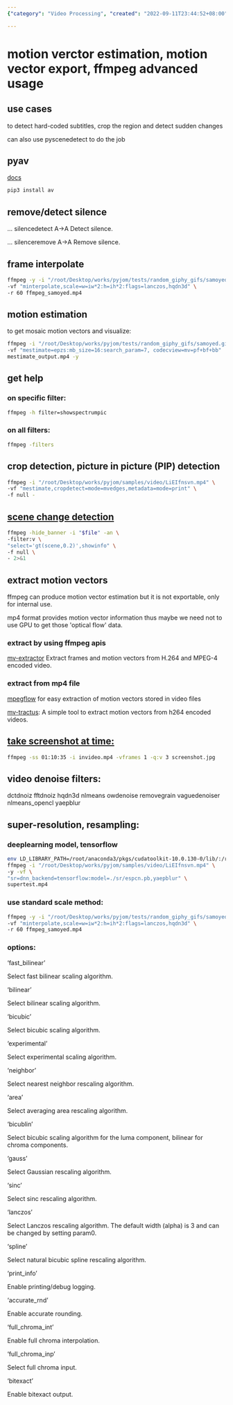```yaml
---
{"category": "Video Processing", "created": "2022-09-11T23:44:52+08:00", "date": "2022-09-11 23:44:52", "description": "This article delves into motion vector extraction, scene change detection, subtitle removal, and frame interpolation using PyAV with FFmpeg. Additionally, it covers FFmpeg's image resizing algorithms such as 'sinc', 'lanczos', and 'spline'. The article also explores logging options, rounding methods, chroma interpolation, luma/chroma component handling, and the 'bitexact' option for exact pixel handling.", "modified": "2022-09-13T02:20:37+08:00", "tags": ["FFmpeg", "PyAV", "video interpolation", "frame extraction", "video extractor", "video transition", "video processing", "motion vector extraction", "scene change detection", "subtitle removal", "frame interpolation", "FFmpeg image resizing algorithms"], "title": "motion vector estimation, motion vector export, ffmpeg advanced usage"}

---
```


# motion verctor estimation, motion vector export, ffmpeg advanced usage

## use cases

to detect hard-coded subtitles, crop the region and detect sudden changes

can also use pyscenedetect to do the job

## pyav

[docs](https://pyav.org/docs/stable/)
```bash
pip3 install av

```

## remove/detect silence

... silencedetect     A->A       Detect silence.

... silenceremove     A->A       Remove silence.

## frame interpolate
```bash
ffmpeg -y -i "/root/Desktop/works/pyjom/tests/random_giphy_gifs/samoyed.gif" \
-vf "minterpolate,scale=w=iw*2:h=ih*2:flags=lanczos,hqdn3d" \
-r 60 ffmpeg_samoyed.mp4

```

## motion estimation

to get mosaic motion vectors and visualize:
```bash
ffmpeg -i "/root/Desktop/works/pyjom/tests/random_giphy_gifs/samoyed.gif" \
-vf "mestimate=epzs:mb_size=16:search_param=7, codecview=mv=pf+bf+bb"  \
mestimate_output.mp4 -y

```

## get help

### on specific filter:
```bash
ffmpeg -h filter=showspectrumpic

```

### on all filters:
```bash
ffmpeg -filters

```

## crop detection, picture in picture (PIP) detection
```bash
ffmpeg -i "/root/Desktop/works/pyjom/samples/video/LiEIfnsvn.mp4" \
-vf "mestimate,cropdetect=mode=mvedges,metadata=mode=print" \
-f null -

```

## [scene change detection](https://brontosaurusrex.github.io/2019/03/11/ffmpeg-scene-detection/)
```bash
ffmpeg -hide_banner -i "$file" -an \
-filter:v \
"select='gt(scene,0.2)',showinfo" \
-f null \
- 2>&1

```

## extract motion vectors

ffmpeg can produce motion vector estimation but it is not exportable, only for internal use.

mp4 format provides motion vector information thus maybe we need not to use GPU to get those 'optical flow' data.

### extract by using ffmpeg apis

[mv-extractor](https://github.com/LukasBommes/mv-extractor) Extract frames and motion vectors from H.264 and MPEG-4 encoded video.

### extract from mp4 file

[mpegflow](https://github.com/vadimkantorov/mpegflow) for easy extraction of motion vectors stored in video files

[mv-tractus](https://github.com/jishnujayakumar/MV-Tractus): A simple tool to extract motion vectors from h264 encoded videos.

## [take screenshot at time:](https://write.corbpie.com/taking-screenshot-with-ffmpeg/#:~:text=To%20take%20a%20screenshot%20or%20save%20a%20frame,means%20the%20frame%20number%20at%20the%20time%20specified.)
```bash
ffmpeg -ss 01:10:35 -i invideo.mp4 -vframes 1 -q:v 3 screenshot.jpg

```

## video denoise filters:

dctdnoiz fftdnoiz hqdn3d nlmeans owdenoise removegrain vaguedenoiser nlmeans_opencl yaepblur

## super-resolution, resampling:

### deeplearning model, tensorflow
```bash
env LD_LIBRARY_PATH=/root/anaconda3/pkgs/cudatoolkit-10.0.130-0/lib/:/root/anaconda3/pkgs/cudnn-7.6.5-cuda10.0_0/lib/:$LD_LIBRARY_PATH \
ffmpeg -i "/root/Desktop/works/pyjom/samples/video/LiEIfnsvn.mp4" \
-y -vf \
"sr=dnn_backend=tensorflow:model=./sr/espcn.pb,yaepblur" \
supertest.mp4

```

### use standard scale method:
```bash
ffmpeg -y -i "/root/Desktop/works/pyjom/tests/random_giphy_gifs/samoyed.gif"\
-vf "minterpolate,scale=w=iw*2:h=ih*2:flags=lanczos,hqdn3d" \
-r 60 ffmpeg_samoyed.mp4

```

### options:

‘fast_bilinear’

Select fast bilinear scaling algorithm.

‘bilinear’

Select bilinear scaling algorithm.

‘bicubic’

Select bicubic scaling algorithm.

‘experimental’

Select experimental scaling algorithm.

‘neighbor’

Select nearest neighbor rescaling algorithm.

‘area’

Select averaging area rescaling algorithm.

‘bicublin’

Select bicubic scaling algorithm for the luma component, bilinear for chroma components.

‘gauss’

Select Gaussian rescaling algorithm.

‘sinc’

Select sinc rescaling algorithm.

‘lanczos’

Select Lanczos rescaling algorithm. The default width (alpha) is 3 and can be changed by setting param0.

‘spline’

Select natural bicubic spline rescaling algorithm.

‘print_info’

Enable printing/debug logging.

‘accurate_rnd’

Enable accurate rounding.

‘full_chroma_int’

Enable full chroma interpolation.

‘full_chroma_inp’

Select full chroma input.

‘bitexact’

Enable bitexact output.

